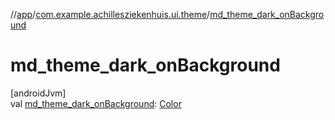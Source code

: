 //[app](../../index.md)/[com.example.achillesziekenhuis.ui.theme](index.md)/[md_theme_dark_onBackground](md_theme_dark_on-background.md)

# md_theme_dark_onBackground

[androidJvm]\
val [md_theme_dark_onBackground](md_theme_dark_on-background.md): [Color](https://developer.android.com/reference/kotlin/androidx/compose/ui/graphics/Color.html)
